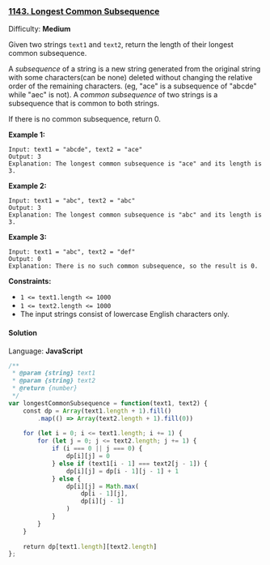 ### [1143\. Longest Common Subsequence](https://leetcode.com/problems/longest-common-subsequence/)

Difficulty: **Medium**


Given two strings `text1` and `text2`, return the length of their longest common subsequence.

A _subsequence_ of a string is a new string generated from the original string with some characters(can be none) deleted without changing the relative order of the remaining characters. (eg, "ace" is a subsequence of "abcde" while "aec" is not). A _common subsequence_ of two strings is a subsequence that is common to both strings.

If there is no common subsequence, return 0.

**Example 1:**

```
Input: text1 = "abcde", text2 = "ace" 
Output: 3  
Explanation: The longest common subsequence is "ace" and its length is 3.
```

**Example 2:**

```
Input: text1 = "abc", text2 = "abc"
Output: 3
Explanation: The longest common subsequence is "abc" and its length is 3.
```

**Example 3:**

```
Input: text1 = "abc", text2 = "def"
Output: 0
Explanation: There is no such common subsequence, so the result is 0.
```

**Constraints:**

*   `1 <= text1.length <= 1000`
*   `1 <= text2.length <= 1000`
*   The input strings consist of lowercase English characters only.


#### Solution

Language: **JavaScript**

```javascript
/**
 * @param {string} text1
 * @param {string} text2
 * @return {number}
 */
var longestCommonSubsequence = function(text1, text2) {
    const dp = Array(text1.length + 1).fill()
        .map(() => Array(text2.length + 1).fill(0))
    
    for (let i = 0; i <= text1.length; i += 1) {
        for (let j = 0; j <= text2.length; j += 1) {
            if (i === 0 || j === 0) {
                dp[i][j] = 0
            } else if (text1[i - 1] === text2[j - 1]) {
                dp[i][j] = dp[i - 1][j - 1] + 1
            } else {
                dp[i][j] = Math.max(
                    dp[i - 1][j],
                    dp[i][j - 1]
                )
            }
        }
    }
    
    return dp[text1.length][text2.length]
};
```